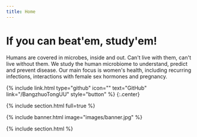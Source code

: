 ```yaml
---
title: Home
---
```


# If you can beat'em, study'em!

Humans are covered in microbes, inside and out. Can't live with them, can't live without them. We study the human microbiome to understand, predict and prevent disease. Our main focus is women's health, including recurring infections, interactions with female sex hormones and pregnancy.

{%
  include link.html
  type="github"
  icon=""
  text="GitHub"
  link="/BangzhuoTongUU"
  style="button"
%}
{:.center}

{% include section.html full=true %}

{% include banner.html image="images/banner.jpg" %}

{% include section.html %}

